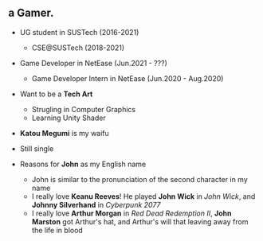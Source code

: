 ## a Gamer.

* UG student in SUSTech (2016-2021)
  * CSE@SUSTech (2018-2021)
  
* Game Developer in NetEase (Jun.2021 - ???)
  * Game Developer Intern in NetEase (Jun.2020 - Aug.2020)

* Want to be a **Tech Art**
  * Strugling in Computer Graphics
  * Learning Unity Shader

* **Katou Megumi** is my waifu
* Still single

* Reasons for **John** as my English name
  * John is similar to the pronunciation of the second character in my name
  * I really love **Keanu Reeves**! He played **John Wick** in *John Wick*, and **Johnny Silverhand** in *Cyberpunk 2077*
  * I really love **Arthur Morgan** in *Red Dead Redemption II*, **John Marston** got Arthur's hat, and Arthur's will that leaving away from the life in blood
  

<!--
**DiogerChen/DiogerChen** is a ✨ _special_ ✨ repository because its `README.md` (this file) appears on your GitHub profile.

Here are some ideas to get you started:

- 🔭 I’m currently working on ...
- 🌱 I’m currently learning ...
- 👯 I’m looking to collaborate on ...
- 🤔 I’m looking for help with ...
- 💬 Ask me about ...
- 📫 How to reach me: ...
- 😄 Pronouns: ...
- ⚡ Fun fact: ...
-->
